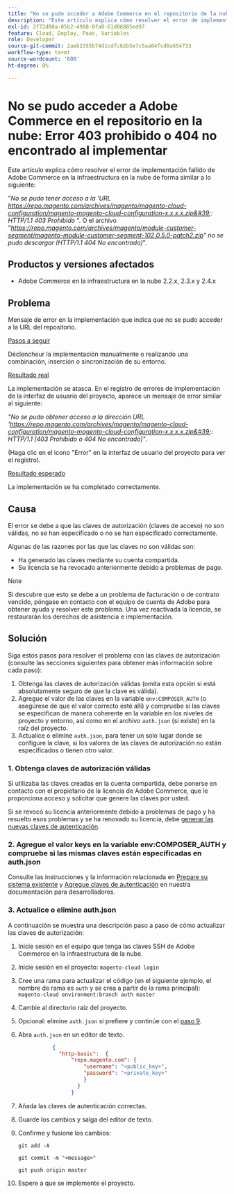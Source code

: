 ```yaml
---
title: "No se pudo acceder a Adobe Commerce en el repositorio de la nube: Error 403 prohibido o 404 no encontrado al implementar"
description: "Este artículo explica cómo resolver el error de implementación fallido de Adobe Commerce en la infraestructura en la nube de forma similar a lo siguiente:"
exl-id: 2f72d80a-05b2-4908-8fa8-61d06885ed07
feature: Cloud, Deploy, Paas, Variables
role: Developer
source-git-commit: 2aeb2355b74d1cdfc62b5e7c5aa04fcd0a654733
workflow-type: tm+mt
source-wordcount: '608'
ht-degree: 0%

---
```


# No se pudo acceder a Adobe Commerce en el repositorio en la nube: Error 403 prohibido o 404 no encontrado al implementar

Este artículo explica cómo resolver el error de implementación fallido de Adobe Commerce en la infraestructura en la nube de forma similar a lo siguiente:

&quot;*No se pudo tener acceso a la &#39;URL https://repo.magento.com/archives/magento/magento-cloud-configuration/magento-magento-cloud-configuration-x.x.x.x.zip&#39;: HTTP/1.1 403 Prohibido* &quot;. O el archivo &quot;*https://repo.magento.com/archives/magento/module-customer-segment/magento-module-customer-segment-102.0.5.0-patch2.zip&quot; no se pudo descargar (HTTP/1.1 404 No encontrado)*&quot;.

## Productos y versiones afectados

* Adobe Commerce en la infraestructura en la nube 2.2.x, 2.3.x y 2.4.x

## Problema

Mensaje de error en la implementación que indica que no se pudo acceder a la URL del repositorio.

<u>Pasos a seguir</u>

Déclencheur la implementación manualmente o realizando una combinación, inserción o sincronización de su entorno.

<u>Resultado real</u>

La implementación se atasca. En el registro de errores de implementación de la interfaz de usuario del proyecto, aparece un mensaje de error similar al siguiente:

*&quot;No se pudo obtener acceso a la dirección URL &#39;https://repo.magento.com/archives/magento/magento-cloud-configuration/magento-magento-cloud-configuration-x.x.x.x.zip&#39;: HTTP/1.1 \[403 Prohibido o 404 No encontrado\]&quot;*.

(Haga clic en el icono &quot;Error&quot; en la interfaz de usuario del proyecto para ver el registro).

<u>Resultado esperado</u>

La implementación se ha completado correctamente.

## Causa

El error se debe a que las claves de autorización (claves de acceso) no son válidas, no se han especificado o no se han especificado correctamente.

Algunas de las razones por las que las claves no son válidas son:

* Ha generado las claves mediante su cuenta compartida.
* Su licencia se ha revocado anteriormente debido a problemas de pago.

>[!NOTE]
>
>Si descubre que esto se debe a un problema de facturación o de contrato vencido, póngase en contacto con el equipo de cuenta de Adobe para obtener ayuda y resolver este problema. Una vez reactivada la licencia, se restaurarán los derechos de asistencia e implementación.

## Solución

Siga estos pasos para resolver el problema con las claves de autorización (consulte las secciones siguientes para obtener más información sobre cada paso):

1. Obtenga las claves de autorización válidas (omita esta opción si está absolutamente seguro de que la clave es válida).
1. Agregue el valor de las claves en la variable `env:COMPOSER_AUTH` (o asegúrese de que el valor correcto esté allí) y compruebe si las claves se especifican de manera coherente en la variable en los niveles de proyecto y entorno, así como en el archivo `auth.json` (si existe) en la raíz del proyecto.
1. Actualice o elimine `auth.json`, para tener un solo lugar donde se configure la clave, si los valores de las claves de autorización no están especificados o tienen otro valor.

### 1. Obtenga claves de autorización válidas

Si utilizaba las claves creadas en la cuenta compartida, debe ponerse en contacto con el propietario de la licencia de Adobe Commerce, que le proporciona acceso y solicitar que genere las claves por usted.

Si se revocó su licencia anteriormente debido a problemas de pago y ha resuelto esos problemas y se ha renovado su licencia, debe [generar las nuevas claves de autenticación](https://experienceleague.adobe.com/docs/commerce-operations/installation-guide/prerequisites/authentication-keys.html).

### 2. Agregue el valor keys en la variable env:COMPOSER\_AUTH y compruebe si las mismas claves están especificadas en auth.json

Consulte las instrucciones y la información relacionada en [Prepare su sistema existente](https://experienceleague.adobe.com/en/docs/commerce-cloud-service/user-guide/project/overview) y [Agregue claves de autenticación](https://experienceleague.adobe.com/en/docs/commerce-cloud-service/user-guide/project/overview) en nuestra documentación para desarrolladores.

### 3. Actualice o elimine auth.json

A continuación se muestra una descripción paso a paso de cómo actualizar las claves de autorización:

1. Inicie sesión en el equipo que tenga las claves SSH de Adobe Commerce en la infraestructura de la nube.
1. Inicie sesión en el proyecto: `magento-cloud login`
1. Cree una rama para actualizar el código (en el siguiente ejemplo, el nombre de rama es `auth` y se crea a partir de la rama principal):     `magento-cloud environment:branch auth master`
1. Cambie al directorio raíz del proyecto.
1. Opcional: elimine `auth.json` si prefiere y continúe con el [paso 9](#step9).
1. Abra `auth.json` en un editor de texto.

   ```json
              {
                "http-basic":  {
                    "repo.magento.com": {
                        "username": "<public_key>",
                        "password": "<private_key>"
                        }
                      }
                    }
   ```

1. Añada las claves de autenticación correctas.
1. Guarde los cambios y salga del editor de texto.
1. Confirme y fusione los cambios:

   `git add -A`

   `git commit -m "<message>"`

   `git push origin master`
1. Espere a que se implemente el proyecto.
